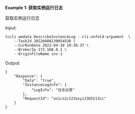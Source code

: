 **Example 1: 获取实例运行日志**

获取实例运行日志

Input: 

```
tccli wedata DescribeInstanceLog --cli-unfold-argument  \
    --TaskId 20220408130054538 \
    --CurRunDate 2022-04-10 19:38:37 \
    --BrokerIp 172.168.0.1 \
    --OriginFileName ins-1
```

Output: 
```
{
    "Response": {
        "Data": "true",
        "InstanceLogInfo": {
            "LogInfo": "日志记录"
        },
        "RequestId": "as1cs2c123asyi23bh213cc"
    }
}
```

